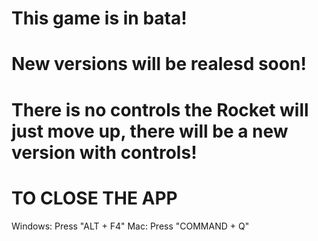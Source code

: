 # This game is in bata!
# New versions will be realesd soon!
# There is no controls the Rocket will just move up, there will be a new version with controls!
# TO CLOSE THE APP
Windows: Press "ALT + F4"
Mac: Press "COMMAND + Q"
